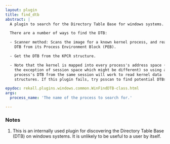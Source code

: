 ```yaml
---
layout: plugin
title: find_dtb
abstract: |
  A plugin to search for the Directory Table Base for windows systems.

  There are a number of ways to find the DTB:

  - Scanner method: Scans the image for a known kernel process, and read the
    DTB from its Process Environment Block (PEB).

  - Get the DTB from the KPCR structure.

  - Note that the kernel is mapped into every process's address space (with
    the exception of session space which might be different) so using any
    process's DTB from the same session will work to read kernel data
    structures. If this plugin fails, try psscan to find potential DTBs.

epydoc: rekall.plugins.windows.common.WinFindDTB-class.html
args:
  process_name: 'The name of the process to search for.'

---
```



### Notes

1. This is an internally used plugin for discovering the Directory Table Base
   (DTB) on windows systems. It is unlikely to be useful to a user by itself.